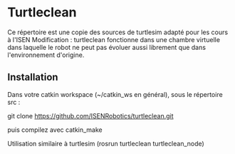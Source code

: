 # Turtleclean

Ce répertoire est une copie des sources de turtlesim adapté pour les cours à l'ISEN
Modification : turtleclean fonctionne dans une chambre virtuelle dans laquelle le robot ne peut pas évoluer aussi librement que dans l'environnement d'origine.

## Installation

Dans votre catkin workspace (~/catkin_ws en général), sous le répertoire src : 

git clone https://github.com/ISENRobotics/turtleclean.git

puis compilez avec catkin_make

Utilisation similaire à turtlesim (rosrun turtleclean turtleclean_node)
